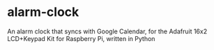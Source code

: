 alarm-clock
===========

An alarm clock that syncs with Google Calendar, for the Adafruit 16x2 LCD+Keypad Kit for Raspberry Pi, written in Python